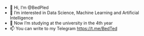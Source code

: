 - 👋 Hi, I’m @BedPled
- 👀 I’m interested in Data Science, Machine Learning and Artificial Intelligence
- 🌱 Now I’m studying at the university in the 4th year
- 📫 You can write to my Telegram https://t.me/BedTed

<!---
BedPled/BedPled is a ✨ special ✨ repository because its `README.md` (this file) appears on your GitHub profile.
You can click the Preview link to take a look at your changes.
--->
